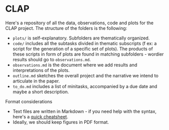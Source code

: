 # CLAP
Here's a repository of all the data, observations, code and plots for the CLAP project. 
The structure of the folders is the following:
- `plots/` is self-explanatory. Subfolders are thematically organized.
- `code/` includes all the subtasks divided in thematic subscripts (f ex: a script for the generation of a specific set of plots). The products of these scripts in form of plots are found in matching subfolders - wordier results should go to `observations.md`.
- `observations.md` is the document where we add results and interpretations of the plots.
- `outline.md` sketches the overall project and the narrative we intend to articulate in the paper.
- `to_do.md` includes a list of minitasks, accompanied by a due date and maybe a short description.


 Format considerations
- Text files are written in Markdown - if you need help with the syntax, here's a [quick cheatsheet](https://www.markdownguide.org/basic-syntax/).
- Ideally, we should keep figures in PDF format.
